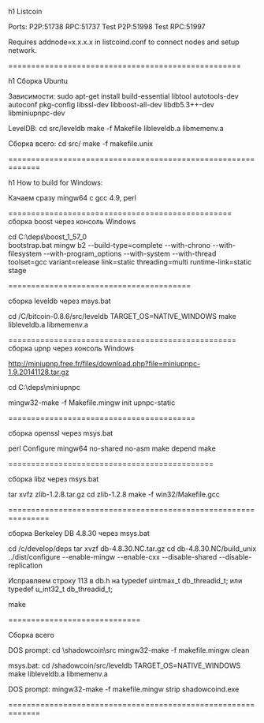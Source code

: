 h1 Listcoin

Ports:
P2P:51738
RPC:51737
Test P2P:51998
Test RPC:51997

Requires addnode=x.x.x.x in listcoind.conf to connect nodes and setup network.

===================================================

h1 Сборка Ubuntu

Зависимости:
sudo apt-get install build-essential libtool autotools-dev autoconf pkg-config libssl-dev libboost-all-dev libdb5.3++-dev libminiupnpc-dev

LevelDB:
cd src/leveldb
make -f Makefile libleveldb.a libmemenv.a


Сборка всего:
cd src/
make -f makefile.unix


=============================================================

h1 How to build for Windows:

Качаем сразу mingw64 с gcc 4.9, perl

=================================================
сборка boost через консоль Windows

cd C:\deps\boost_1_57_0\
bootstrap.bat mingw
b2 --build-type=complete --with-chrono --with-filesystem --with-program_options --with-system --with-thread toolset=gcc variant=release link=static threading=multi runtime-link=static stage

========================================

сборка leveldb через msys.bat

cd /C/bitcoin-0.8.6/src/leveldb
TARGET_OS=NATIVE_WINDOWS make libleveldb.a libmemenv.a

==================================================
сборка upnp через консоль Windows

http://miniupnp.free.fr/files/download.php?file=miniupnpc-1.9.20141128.tar.gz

cd C:\deps\miniupnpc


mingw32-make -f Makefile.mingw init upnpc-static

=========================================

сборка openssl через msys.bat

perl Configure mingw64 no-shared no-asm
make depend
make

=============================================

сборка libz через msys.bat


tar xvfz zlib-1.2.8.tar.gz
cd zlib-1.2.8
make -f win32/Makefile.gcc



===============================================================

сборка Berkeley DB 4.8.30 через msys.bat

cd /c/develop/deps
tar xvzf db-4.8.30.NC.tar.gz
cd db-4.8.30.NC/build_unix
../dist/configure --enable-mingw --enable-cxx --disable-shared --disable-replication

Исправляем строку 113 в db.h на
typedef uintmax_t db_threadid_t;
или
typedef u_int32_t db_threadid_t;


make

=============================

Сборка всего

DOS prompt:
cd \shadowcoin\src
mingw32-make -f makefile.mingw clean

msys.bat:
cd /shadowcoin/src/leveldb
TARGET_OS=NATIVE_WINDOWS make libleveldb.a libmemenv.a

DOS prompt:
mingw32-make -f makefile.mingw
strip shadowcoind.exe

=============================================================

